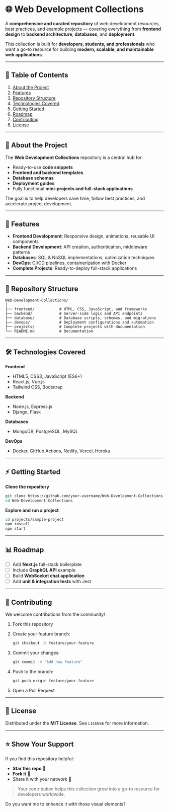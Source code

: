 # 🌐 Web Development Collections

A **comprehensive and curated repository** of web development resources, best practices, and example projects — covering everything from **frontend design** to **backend architecture**, **databases**, and **deployment**.

This collection is built for **developers, students, and professionals** who want a go-to resource for building **modern, scalable, and maintainable web applications**.

---

## 📖 Table of Contents

1. [About the Project](#about-the-project)
2. [Features](#features)
3. [Repository Structure](#repository-structure)
4. [Technologies Covered](#technologies-covered)
5. [Getting Started](#getting-started)
6. [Roadmap](#roadmap)
7. [Contributing](#contributing)
8. [License](#license)

---

## 📌 About the Project

The **Web Development Collections** repository is a central hub for:

* Ready-to-use **code snippets**
* **Frontend and backend templates**
* **Database schemas**
* **Deployment guides**
* Fully functional **mini-projects and full-stack applications**

The goal is to help developers save time, follow best practices, and accelerate project development.

---

## 🚀 Features

* **Frontend Development**: Responsive design, animations, reusable UI components
* **Backend Development**: API creation, authentication, middleware patterns
* **Databases**: SQL & NoSQL implementations, optimization techniques
* **DevOps**: CI/CD pipelines, containerization with Docker
* **Complete Projects**: Ready-to-deploy full-stack applications

---

## 📂 Repository Structure

```
Web-Development-Collections/
│
├── frontend/           # HTML, CSS, JavaScript, and frameworks
├── backend/            # Server-side logic and API endpoints
├── database/           # Database scripts, schemas, and migrations
├── devops/             # Deployment configurations and automation
├── projects/           # Complete projects with documentation
└── README.md           # Documentation
```

---

## 🛠 Technologies Covered

**Frontend**

* HTML5, CSS3, JavaScript (ES6+)
* React.js, Vue.js
* Tailwind CSS, Bootstrap

**Backend**

* Node.js, Express.js
* Django, Flask

**Databases**

* MongoDB, PostgreSQL, MySQL

**DevOps**

* Docker, GitHub Actions, Netlify, Vercel, Heroku

---

## ⚡ Getting Started

**Clone the repository**

```bash
git clone https://github.com/your-username/Web-Development-Collections.git
cd Web-Development-Collections
```

**Explore and run a project**

```bash
cd projects/sample-project
npm install
npm start
```

---

## 📊 Roadmap

* [ ] Add **Next.js** full-stack boilerplate
* [ ] Include **GraphQL API** example
* [ ] Build **WebSocket chat application**
* [ ] Add **unit & integration tests** with Jest

---

## 🤝 Contributing

We welcome contributions from the community!

1. Fork this repository
2. Create your feature branch:

   ```bash
   git checkout -b feature/your-feature
   ```
3. Commit your changes:

   ```bash
   git commit -m "Add new feature"
   ```
4. Push to the branch:

   ```bash
   git push origin feature/your-feature
   ```
5. Open a Pull Request

---

## 📜 License

Distributed under the **MIT License**.
See `LICENSE` for more information.

---

## ⭐ Show Your Support

If you find this repository helpful:

* **Star this repo** 🌟
* **Fork it** 🍴
* Share it with your network 📢

> Your contribution helps this collection grow into a go-to resource for developers worldwide.

Do you want me to enhance it with those visual elements?
